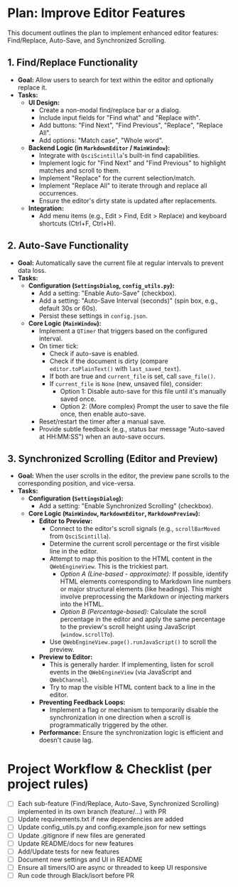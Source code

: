 # Plan: Improve Editor Features

This document outlines the plan to implement enhanced editor features: Find/Replace, Auto-Save, and Synchronized Scrolling.

## 1. Find/Replace Functionality

*   **Goal:** Allow users to search for text within the editor and optionally replace it.
*   **Tasks:**
    *   **UI Design:**
        *   Create a non-modal find/replace bar or a dialog.
        *   Include input fields for "Find what" and "Replace with".
        *   Add buttons: "Find Next", "Find Previous", "Replace", "Replace All".
        *   Add options: "Match case", "Whole word".
    *   **Backend Logic (in `MarkdownEditor` / `MainWindow`):**
        *   Integrate with `QsciScintilla`'s built-in find capabilities.
        *   Implement logic for "Find Next" and "Find Previous" to highlight matches and scroll to them.
        *   Implement "Replace" for the current selection/match.
        *   Implement "Replace All" to iterate through and replace all occurrences.
        *   Ensure the editor's dirty state is updated after replacements.
    *   **Integration:**
        *   Add menu items (e.g., Edit > Find, Edit > Replace) and keyboard shortcuts (Ctrl+F, Ctrl+H).

## 2. Auto-Save Functionality

*   **Goal:** Automatically save the current file at regular intervals to prevent data loss.
*   **Tasks:**
    *   **Configuration (`SettingsDialog`, `config_utils.py`):**
        *   Add a setting: "Enable Auto-Save" (checkbox).
        *   Add a setting: "Auto-Save Interval (seconds)" (spin box, e.g., default 30s or 60s).
        *   Persist these settings in `config.json`.
    *   **Core Logic (`MainWindow`):**
        *   Implement a `QTimer` that triggers based on the configured interval.
        *   On timer tick:
            *   Check if auto-save is enabled.
            *   Check if the document is dirty (compare `editor.toPlainText()` with `last_saved_text`).
            *   If both are true and `current_file` is set, call `save_file()`.
            *   If `current_file` is `None` (new, unsaved file), consider:
                *   Option 1: Disable auto-save for this file until it's manually saved once.
                *   Option 2: (More complex) Prompt the user to save the file once, then enable auto-save.
        *   Reset/restart the timer after a manual save.
        *   Provide subtle feedback (e.g., status bar message "Auto-saved at HH:MM:SS") when an auto-save occurs.

## 3. Synchronized Scrolling (Editor and Preview)

*   **Goal:** When the user scrolls in the editor, the preview pane scrolls to the corresponding position, and vice-versa.
*   **Tasks:**
    *   **Configuration (`SettingsDialog`):**
        *   Add a setting: "Enable Synchronized Scrolling" (checkbox).
    *   **Core Logic (`MainWindow`, `MarkdownEditor`, `MarkdownPreview`):**
        *   **Editor to Preview:**
            *   Connect to the editor's scroll signals (e.g., `scrollBarMoved` from `QsciScintilla`).
            *   Determine the current scroll percentage or the first visible line in the editor.
            *   Attempt to map this position to the HTML content in the `QWebEngineView`. This is the trickiest part.
                *   *Option A (Line-based - approximate):* If possible, identify HTML elements corresponding to Markdown line numbers or major structural elements (like headings). This might involve preprocessing the Markdown or injecting markers into the HTML.
                *   *Option B (Percentage-based):* Calculate the scroll percentage in the editor and apply the same percentage to the preview's scroll height using JavaScript (`window.scrollTo`).
            *   Use `QWebEngineView.page().runJavaScript()` to scroll the preview.
        *   **Preview to Editor:**
            *   This is generally harder. If implementing, listen for scroll events in the `QWebEngineView` (via JavaScript and `QWebChannel`).
            *   Try to map the visible HTML content back to a line in the editor.
        *   **Preventing Feedback Loops:**
            *   Implement a flag or mechanism to temporarily disable the synchronization in one direction when a scroll is programmatically triggered by the other.
        *   **Performance:** Ensure the synchronization logic is efficient and doesn't cause lag.

# Project Workflow & Checklist (per project rules)
- [ ] Each sub-feature (Find/Replace, Auto-Save, Synchronized Scrolling) implemented in its own branch (feature/...) with PR
- [ ] Update requirements.txt if new dependencies are added
- [ ] Update config_utils.py and config.example.json for new settings
- [ ] Update .gitignore if new files are generated
- [ ] Update README/docs for new features
- [ ] Add/Update tests for new features
- [ ] Document new settings and UI in README
- [ ] Ensure all timers/IO are async or threaded to keep UI responsive
- [ ] Run code through Black/isort before PR